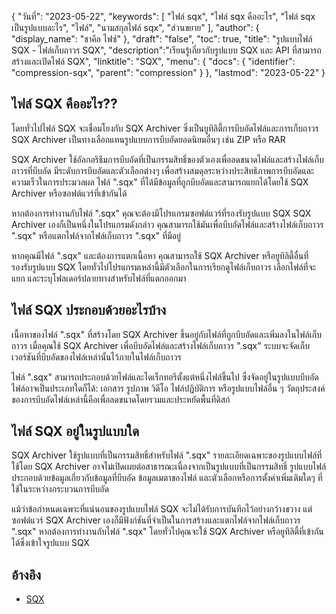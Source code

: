 {
"วันที่": "2023-05-22",
  "keywords": [
"ไฟล์ sqx",
"ไฟล์ sqx คืออะไร",
"ไฟล์ sqx เป็นรูปแบบอะไร",
"ไฟล์",
"นามสกุลไฟล์ sqx",
"ส่วนขยาย"
],
  "author": {
"display_name": "ชาคีล ไฟซ์"
},
"draft": "false",
"toc": true,
"title": "รูปแบบไฟล์ SQX - ไฟล์เก็บถาวร SQX",
  "description":"เรียนรู้เกี่ยวกับรูปแบบ SQX และ API ที่สามารถสร้างและเปิดไฟล์ SQX",
  "linktitle": "SQX",
  "menu": {
    "docs": {
      "identifier": "compression-sqx",
      "parent": "compression"
}
},
"lastmod": "2023-05-22"
}

## ไฟล์ SQX คืออะไร??

โดยทั่วไปไฟล์ SQX จะเชื่อมโยงกับ SQX Archiver ซึ่งเป็นยูทิลิตี้การบีบอัดไฟล์และการเก็บถาวร SQX Archiver เป็นทางเลือกแทนรูปแบบการบีบอัดยอดนิยมอื่นๆ เช่น ZIP หรือ RAR

SQX Archiver ใช้อัลกอริธึมการบีบอัดที่เป็นกรรมสิทธิ์ของตัวเองเพื่อลดขนาดไฟล์และสร้างไฟล์เก็บถาวรที่บีบอัด มีระดับการบีบอัดและตัวเลือกต่างๆ เพื่อสร้างสมดุลระหว่างประสิทธิภาพการบีบอัดและความเร็วในการประมวลผล ไฟล์ ".sqx" ที่ได้มีข้อมูลที่ถูกบีบอัดและสามารถแยกได้โดยใช้ SQX Archiver หรือซอฟต์แวร์ที่เข้ากันได้

หากต้องการทำงานกับไฟล์ ".sqx" คุณจะต้องมีโปรแกรมซอฟต์แวร์ที่รองรับรูปแบบ SQX SQX Archiver เองก็เป็นหนึ่งในโปรแกรมดังกล่าว คุณสามารถใช้มันเพื่อบีบอัดไฟล์และสร้างไฟล์เก็บถาวร ".sqx" หรือแตกไฟล์จากไฟล์เก็บถาวร ".sqx" ที่มีอยู่

หากคุณมีไฟล์ ".sqx" และต้องการแตกเนื้อหา คุณสามารถใช้ SQX Archiver หรือยูทิลิตี้อื่นที่รองรับรูปแบบ SQX โดยทั่วไปโปรแกรมเหล่านี้มีตัวเลือกในการเรียกดูไฟล์เก็บถาวร เลือกไฟล์ที่จะแยก และระบุโฟลเดอร์ปลายทางสำหรับไฟล์ที่แตกออกมา

## ไฟล์ SQX ประกอบด้วยอะไรบ้าง

เนื้อหาของไฟล์ ".sqx" ที่สร้างโดย SQX Archiver ขึ้นอยู่กับไฟล์ที่ถูกบีบอัดและเพิ่มลงในไฟล์เก็บถาวร เมื่อคุณใช้ SQX Archiver เพื่อบีบอัดไฟล์และสร้างไฟล์เก็บถาวร ".sqx" ระบบจะจัดเก็บเวอร์ชันที่บีบอัดของไฟล์เหล่านั้นไว้ภายในไฟล์เก็บถาวร

ไฟล์ ".sqx" สามารถประกอบด้วยไฟล์และไดเร็กทอรีตั้งแต่หนึ่งไฟล์ขึ้นไป ซึ่งจัดอยู่ในรูปแบบบีบอัด ไฟล์อาจเป็นประเภทใดก็ได้: เอกสาร รูปภาพ วิดีโอ ไฟล์ปฏิบัติการ หรือรูปแบบไฟล์อื่น ๆ วัตถุประสงค์ของการบีบอัดไฟล์เหล่านี้คือเพื่อลดขนาดโดยรวมและประหยัดพื้นที่ดิสก์

## ไฟล์ SQX อยู่ในรูปแบบใด

SQX Archiver ใช้รูปแบบที่เป็นกรรมสิทธิ์สำหรับไฟล์ ".sqx" รายละเอียดเฉพาะของรูปแบบไฟล์ที่ใช้โดย SQX Archiver อาจไม่เปิดเผยต่อสาธารณะเนื่องจากเป็นรูปแบบที่เป็นกรรมสิทธิ์ รูปแบบไฟล์ประกอบด้วยข้อมูลเกี่ยวกับข้อมูลที่บีบอัด ข้อมูลเมตาของไฟล์ และตัวเลือกหรือการตั้งค่าเพิ่มเติมใดๆ ที่ใช้ในระหว่างกระบวนการบีบอัด

แม้ว่าข้อกำหนดเฉพาะที่แน่นอนของรูปแบบไฟล์ SQX จะไม่ได้รับการบันทึกไว้อย่างกว้างขวาง แต่ซอฟต์แวร์ SQX Archiver เองก็มีฟังก์ชันที่จำเป็นในการสร้างและแตกไฟล์จากไฟล์เก็บถาวร ".sqx" หากต้องการทำงานกับไฟล์ ".sqx" โดยทั่วไปคุณจะใช้ SQX Archiver หรือยูทิลิตี้ที่เข้ากันได้ซึ่งเข้าใจรูปแบบ SQX

## อ้างอิง
* [SQX](https://en.wikipedia.org/wiki/SQX)

